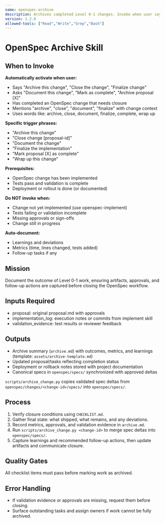 ```yaml
---
name: openspec-archive
description: Archives completed Level 0-1 changes. Invoke when user says 'archive this change', 'close change', 'document change', 'finalize change'. Keywords: archive, close, document, finalize, complete, Level 0, Level 1.
version: 1.2.0
allowed-tools: ["Read","Write","Grep","Bash"]
---
```


# OpenSpec Archive Skill

## When to Invoke

**Automatically activate when user:**
- Says "Archive this change", "Close the change", "Finalize change"
- Asks "Document this change", "Mark as complete", "Archive proposal [X]"
- Has completed an OpenSpec change that needs closure
- Mentions "archive", "close", "document", "finalize" with change context
- Uses words like: archive, close, document, finalize, complete, wrap up

**Specific trigger phrases:**
- "Archive this change"
- "Close change [proposal-id]"
- "Document the change"
- "Finalize the implementation"
- "Mark proposal [X] as complete"
- "Wrap up this change"

**Prerequisites:**
- OpenSpec change has been implemented
- Tests pass and validation is complete
- Deployment or rollout is done (or documented)

**Do NOT invoke when:**
- Change not yet implemented (use openspec-implement)
- Tests failing or validation incomplete
- Missing approvals or sign-offs
- Change still in progress

**Auto-document:**
- Learnings and deviations
- Metrics (time, lines changed, tests added)
- Follow-up tasks if any

## Mission
Document the outcome of Level 0-1 work, ensuring artifacts, approvals, and follow-up actions are captured before closing the OpenSpec workflow.

## Inputs Required
- proposal: original proposal.md with approvals
- implementation_log: execution notes or commits from implement skill
- validation_evidence: test results or reviewer feedback

## Outputs
- Archive summary (`archive.md`) with outcomes, metrics, and learnings (template: `assets/archive-template.md`)
- Updated proposal/tasks reflecting completion status
- Deployment or rollback notes stored with project documentation
- Canonical specs in `openspec/specs/` synchronized with approved deltas

`scripts/archive_change.py` copies validated spec deltas from `openspec/changes/<change-id>/specs/` into `openspec/specs/`.

## Process
1. Verify closure conditions using `CHECKLIST.md`.
2. Gather final state: what shipped, what remains, and any deviations.
3. Record metrics, approvals, and validation evidence in `archive.md`.
4. Run `scripts/archive_change.py <change-id>` to merge spec deltas into `openspec/specs/`.
5. Capture learnings and recommended follow-up actions, then update artifacts and communicate closure.

## Quality Gates
All checklist items must pass before marking work as archived.

## Error Handling
- If validation evidence or approvals are missing, request them before closing.
- Surface outstanding tasks and assign owners if work cannot be fully archived.
